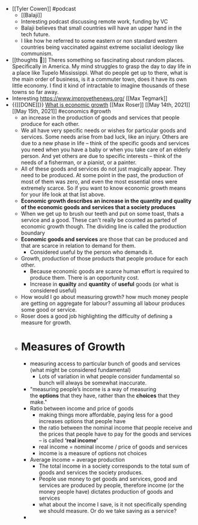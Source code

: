 - [[Tyler Cowen]] #podcast
    - [[Balaji]]
    - Interesting podcast discussing remote work, funding by VC
    - Balaji believes that small countries will have an upper hand in the tech future.
    - I like how he referred to some eastern or non standard western countries being vaccinated
      against extreme socialist ideology like communism.
- [[thoughts 🤔]] Theres something so fascinating about random places. Specifically in America. My
  mind struggles to grasp the day to day life in a place like Tupelo Mississippi. What do people get
  up to there, what is the main order of business, is it a commuter town, does it have its own
  little economy. I find it kind of intractable to imagine thousands of these towns so far away.
- Interesting https://www.improvethenews.org/ [[Max Tegmark]]
- {{[[DONE]]}} [What is economic growth](https://ourworldindata.org/what-is-economic-growth) [[Max
  Roser]] [[May 14th, 2021]] [[May 15th, 2021]] #economics #growth
    - an increase in the production of goods and services that people produce for each other.
    - We all have very specific needs or wishes for particular goods and services. Some needs arise
      from bad luck, like an injury. Others are due to a new phase in life – think of the specific
      goods and services you need when you have a baby or when you take care of an elderly person.
      And yet others are due to specific interests – think of the needs of a fisherman, or a
      pianist, or a painter.
    - All of these goods and services do not just magically appear. They need to be produced. At
      some point in the past, the production of most of them was zero, and even the most essential
      ones were extremely scarce. So if you want to know economic growth means for your life look at
      that list above.
    - **Economic growth describes an increase in the quantity and quality of the economic goods and
      services that a society produces**
    - When we get up to brush our teeth and put on some toast, thats a service and a good. These
      can't really be counted as parted of economic growth though. The dividing line is called the
      production boundary
    - __Economic goods and services__ are those that can be produced and that are scarce in relation
      to demand for them.
        - Considered useful by the person who demands it.
    - Growth, production of those products that people produce for each other.
        - Because economic goods are scarce human effort is required to produce them. There is an
          opportunity cost.
        - Increase in **quailty** and **quantity** of __useful__ goods (or what is considered
          useful)
    - How would I go about measuring growth? how much money people are getting on aggregate for
      labour? assuming all labour produces some good or service.
    - Roser does a good job highlighting the difficulty of defining a measure for growth.
    - # Measures of Growth
        - measuring access to particular bunch of goods and services (what might be considered
          fundamental)
            - Lots of variation in what people consider fundamental so bunch will always be somewhat
              inaccurate.
        - "measuring people’s income is a way of measuring the __options__ that they have, rather
          than the __choices__ that they make."
        - Ratio between income and price of goods
            - making things more affordable, paying less for a good increases options that people
              have
            - the ratio between the nominal income that people receive and the prices that people
              have to pay for the goods and services – is called __‘real income’__
            - real income = nominal income / price of goods and services
            - income is a measure of options not choices
        - Average income = average production
            - The total income in a society corresponds to the total sum of goods and services the
              society produces.
            - People use money to get goods and services, good and services are produced by people,
              therefore income (or the money people have) dictates production of goods and services
            - what about the income I save, is it not specifically spending we should measure. Or do
              we take saving as a service?
        -
